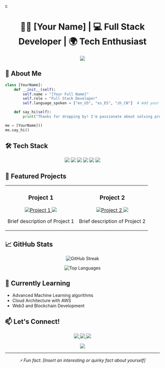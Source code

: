 c<h1 align="center">👨‍💻 [Your Name] | 💻 Full Stack Developer | 🌍 Tech Enthusiast</h1>

<p align="center">
  <img src="https://readme-typing-svg.herokuapp.com/?lines=Welcome+to+my+GitHub+profile!;Check+out+my+projects+below!;Let's+connect+and+collaborate!" />
</p>

## 🚀 About Me

```python
class [YourName]:
    def __init__(self):
        self.name = "[Your Full Name]"
        self.role = "Full Stack Developer"
        self.language_spoken = ["en_US", "es_ES", "zh_CN"]  # Add your languages

    def say_hi(self):
        print("Thanks for dropping by! I'm passionate about solving problems and creating innovative solutions.")

me = [YourName]()
me.say_hi()
```

## 🛠️ Tech Stack

<p align="center">
  <img src="https://img.shields.io/badge/Python-3776AB?style=for-the-badge&logo=python&logoColor=white" />
  <img src="https://img.shields.io/badge/JavaScript-F7DF1E?style=for-the-badge&logo=javascript&logoColor=black" />
  <img src="https://img.shields.io/badge/React-20232A?style=for-the-badge&logo=react&logoColor=61DAFB" />
  <img src="https://img.shields.io/badge/Node.js-43853D?style=for-the-badge&logo=node.js&logoColor=white" />
  <img src="https://img.shields.io/badge/PostgreSQL-316192?style=for-the-badge&logo=postgresql&logoColor=white" />
  <img src="https://img.shields.io/badge/Docker-2496ED?style=for-the-badge&logo=docker&logoColor=white" />
</p>

## 🌟 Featured Projects

<table>
  <tr>
    <td width="50%">
      <h3 align="center">Project 1</h3>
      <p align="center">
        <a href="https://github.com/yourusername/project1" target="_blank">
          <img src="/api/placeholder/300/200" alt="Project 1"/>
        </a>
        <span> <a href="https://github.com/yourusername/project1" target="_blank">
          <img src="https://img.shields.io/badge/Code-black?style=for-the-badge&logo=github" />
        </a> </span>
        <p align="center">
          Brief description of Project 1
        </p>
      </p>
    </td>
    <td width="50%">
      <h3 align="center">Project 2</h3>
      <p align="center">
        <a href="https://github.com/yourusername/project2" target="_blank">
          <img src="/api/placeholder/300/200" alt="Project 2"/>
        </a>
        <span> <a href="https://github.com/yourusername/project2" target="_blank">
          <img src="https://img.shields.io/badge/Code-black?style=for-the-badge&logo=github" />
        </a> </span>
        <p align="center">
          Brief description of Project 2
        </p>
      </p>
    </td>
  </tr>
</table>

## 📈 GitHub Stats

<p align="center">
  <img src="https://github-readme-streak-stats.herokuapp.com/?user=yourusername&theme=dark" alt="GitHub Streak" />
</p>

<p align="center">
  <img src="https://github-readme-stats.vercel.app/api/top-langs/?username=yourusername&layout=compact&theme=dark" alt="Top Languages" />
</p>

## 🌱 Currently Learning

- Advanced Machine Learning algorithms
- Cloud Architecture with AWS
- Web3 and Blockchain Development

## 📫 Let's Connect!

<p align="center">
  <a href="https://www.linkedin.com/in/yourusername/">
    <img src="https://img.shields.io/badge/LinkedIn-0077B5?style=for-the-badge&logo=linkedin&logoColor=white" />
  </a>
  <a href="https://twitter.com/yourusername">
    <img src="https://img.shields.io/badge/Twitter-1DA1F2?style=for-the-badge&logo=twitter&logoColor=white" />
  </a>
  <a href="https://yourblog.com">
    <img src="https://img.shields.io/badge/Blog-FF5722?style=for-the-badge&logo=blogger&logoColor=white" />
  </a>
</p>

<p align="center">
  <img src="https://komarev.com/ghpvc/?username=yourusername&color=blueviolet&style=flat-square&label=Profile+Views" />
</p>

---

<p align="center">
  <i>⚡️ Fun fact: [Insert an interesting or quirky fact about yourself]</i>
</p>


